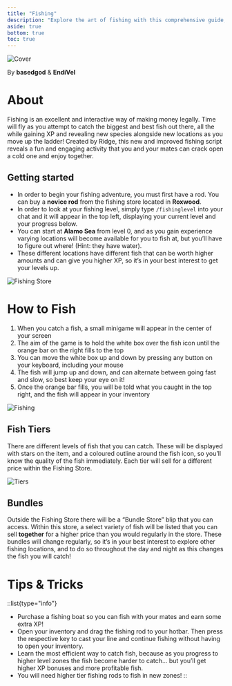 ```yaml
---
title: "Fishing"
description: "Explore the art of fishing with this comprehensive guide, along with tips and tricks on how to make this peaceful yet satisfying activity more enjoyable."
aside: true
bottom: true
toc: true
---
```


![Cover](https://i.imgur.com/fxVklRq.png)

By **basedgod** & **EndiVel**

# About
Fishing is an excellent and interactive way of making money legally. Time will fly as you attempt to catch the biggest and best fish out there, all the while gaining XP and revealing new species alongside new locations as you move up the ladder! Created by Ridge, this new and improved fishing script reveals a fun and engaging activity that you and your mates can crack open a cold one and enjoy together. 


## Getting started
- In order to begin your fishing adventure, you must first have a rod. You can buy a **novice rod** from the fishing store located in **Roxwood**. 
- In order to look at your fishing level, simply type `/fishinglevel` into your chat and it will appear in the top left, displaying your current level and your progress below. 
- You can start at **Alamo Sea** from level 0, and as you gain experience varying locations will become available for you to fish at, but you’ll have to figure out where! (Hint: they have water). 
- These different locations have different fish that can be worth higher amounts and can give you higher XP, so it’s in your best interest to get your levels up. 

![Fishing Store](https://i.imgur.com/J0tKuya.jpg)



# How to Fish
1. When you catch a fish, a small minigame will appear in the center of your screen
2. The aim of the game is to hold the white box over the fish icon until the orange bar on the right fills to the top
3. You can move the white box up and down by pressing any button on your keyboard, including your mouse
4. The fish will jump up and down, and can alternate between going fast and slow, so best keep your eye on it!
5. Once the orange bar fills, you will be told what you caught in the top right, and the fish will appear in your inventory

![Fishing](https://i.imgur.com/olYcqi7.jpg)


## Fish Tiers
There are different levels of fish that you can catch. These will be displayed with stars on the item, and a coloured outline around the fish icon, so you’ll know the quality of the fish immediately. Each tier will sell for a different price within the Fishing Store.  

![Tiers](https://i.imgur.com/VTaCg6y.png)


## Bundles
Outside the Fishing Store there will be a “Bundle Store” blip that you can access. Within this store, a select variety of fish will be listed that you can sell **together** for a higher price than you would regularly in the store. These bundles will change regularly, so it’s in your best interest to explore other fishing locations, and to do so throughout the day and night as this changes the fish you will catch!



# Tips & Tricks

::list{type="info"}
- Purchase a fishing boat so you can fish with your mates and earn some extra XP!
- Open your inventory and drag the fishing rod to your hotbar. Then press the respective key to cast your line and continue fishing without having to open your inventory.
- Learn the most efficient way to catch fish, because as you progress to higher level zones the fish become harder to catch… but you’ll get higher XP bonuses and more profitable fish.
- You will need higher tier fishing rods to fish in new zones!
::
